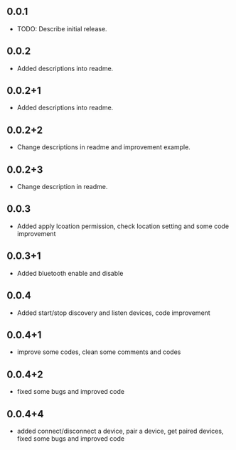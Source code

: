 ## 0.0.1

* TODO: Describe initial release.

## 0.0.2

* Added descriptions into readme.

## 0.0.2+1

* Added descriptions into readme.

## 0.0.2+2

* Change descriptions in readme and improvement example.

## 0.0.2+3

* Change description in readme.

## 0.0.3

* Added apply lcoation permission, check location setting and some code improvement

## 0.0.3+1

* Added bluetooth enable and disable

## 0.0.4

* Added start/stop discovery and listen devices, code improvement

## 0.0.4+1

* improve some codes, clean some comments and codes

## 0.0.4+2

* fixed some bugs and improved code

## 0.0.4+4

* added connect/disconnect a device, pair a device, get paired devices, fixed some bugs and improved code